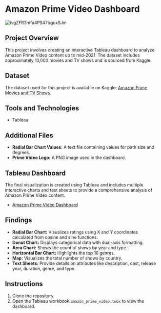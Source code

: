 # Amazon Prime Video Dashboard

![ivgZFR3mfa4PS47bguxSJm](https://github.com/JaiBhatia19/London-Bike-Rides-Dashboard/assets/143343337/19e16035-7b14-41e8-b9aa-3c208b2e2d42)

## Project Overview
This project involves creating an interactive Tableau dashboard to analyze Amazon Prime Video content up to mid-2021. The dataset includes approximately 10,000 movies and TV shows and is sourced from Kaggle.

## Dataset
The dataset used for this project is available on Kaggle: [Amazon Prime Movies and TV Shows](https://www.kaggle.com/datasets/shivamb/amazon-prime-movies-and-tv-shows).

## Tools and Technologies
- Tableau

## Additional Files
- **Radial Bar Chart Values:** A text file containing values for path size and degrees.
- **Prime Video Logo:** A PNG image used in the dashboard.

## Tableau Dashboard
The final visualization is created using Tableau and includes multiple interactive charts and text sheets to provide a comprehensive analysis of Amazon Prime Video content.
- [Amazon Prime Video Dashboard](https://public.tableau.com/app/profile/jai.bhatia3544/viz/amazon_prime_17191839828780/Dashboard1)

## Findings
- **Radial Bar Chart:** Visualizes ratings using X and Y coordinates calculated from cosine and sine functions.
- **Donut Chart:** Displays categorical data with dual-axis formatting.
- **Area Chart:** Shows the count of shows by year and type.
- **Horizontal Bar Chart:** Highlights the top 10 genres.
- **Map:** Visualizes the total number of shows by country.
- **Text Sheets:** Provide details on attributes like description, cast, release year, duration, genre, and type.

## Instructions
1. Clone the repository.
2. Open the Tableau workbook `amazon_prime_video.twbx` to view the dashboard.
